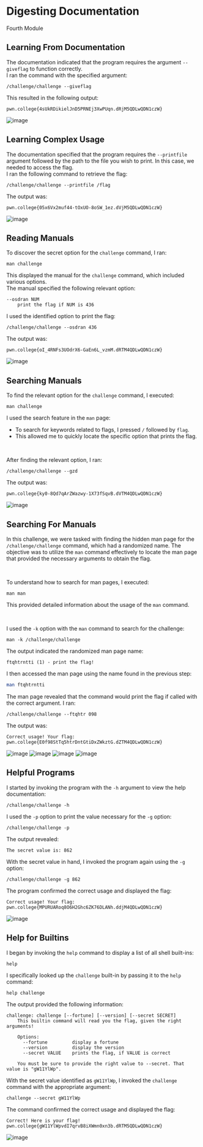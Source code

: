 # Digesting Documentation

Fourth Module

## Learning From Documentation

   The documentation indicated that the program requires the argument `--giveflag` to function correctly.
<br>
   I ran the command with the specified argument:
   ```
   /challenge/challenge --giveflag
   ```
   This resulted in the following output:
   ```
   pwn.college{4sUkRDikielJnD5PRNEj3XwPUqn.dRjM5QDLwQDN1czW}
   ```

![image](https://github.com/user-attachments/assets/2f560ddb-9a91-4189-b4e0-354b371d5eb9)


## Learning Complex Usage

   The documentation specified that the program requires the `--printfile` argument followed by the path to the file you wish to print. In this case, we needed to access the flag.
<br>
   I ran the following command to retrieve the flag:
   ```
   /challenge/challenge --printfile /flag
   ```
   The output was:
   ```
   pwn.college{05x6Vx2muf44-tOxUO-8oSW_1ez.dVjM5QDLwQDN1czW}
   ```

![image](https://github.com/user-attachments/assets/4ad2b3d8-fd84-4b6e-9589-75107858eab0)

## Reading Manuals

   To discover the secret option for the `challenge` command, I ran:
   ```
   man challenge
   ```
   This displayed the manual for the `challenge` command, which included various options.
<br>
   The manual specified the following relevant option:
   ```
   --osdran NUM
       print the flag if NUM is 436
   ```

   I used the identified option to print the flag:
   ```
   /challenge/challenge --osdran 436
   ```
   The output was:
   ```
   pwn.college{oI_4RNFs3UOdrX6-GaEn6L_vzmM.dRTM4QDLwQDN1czW}
   ```

![image](https://github.com/user-attachments/assets/fe6ad340-c90c-4cb3-b104-864f0e5b4e40)


## Searching Manuals

   To find the relevant option for the `challenge` command, I executed:
   ```
   man challenge
   ```

   I used the search feature in the `man` page:
   - To search for keywords related to flags, I pressed `/` followed by `flag`.
   - This allowed me to quickly locate the specific option that prints the flag.
     
<br>

   After finding the relevant option, I ran:
   ```
   /challenge/challenge --gzd
   ```
   The output was:
   ```
   pwn.college{ky0-8Qd7qArZWazwy-1X73fSqvB.dVTM4QDLwQDN1czW}
   ```

![image](https://github.com/user-attachments/assets/27310310-30bd-49af-bbf2-b727e79e77ff)


## Searching For Manuals

In this challenge, we were tasked with finding the hidden man page for the `/challenge/challenge` command, which had a randomized name. The objective was to utilize the `man` command effectively to locate the man page that provided the necessary arguments to obtain the flag.

<br>

   To understand how to search for man pages, I executed:
   ```
   man man
   ```
   This provided detailed information about the usage of the `man` command.

<br>

I used the `-k` option with the `man` command to search for the challenge:
   ```
   man -k /challenge/challenge
   ```
   The output indicated the randomized man page name:
   ```
   ftqhtrntti (1) - print the flag!
   ```

   I then accessed the man page using the name found in the previous step:
   ```bash
   man ftqhtrntti
   ```

   The man page revealed that the command would print the flag if called with the correct argument. I ran:
   ```
   /challenge/challenge --ftqhtr 098
   ```
   The output was:
   ```
   Correct usage! Your flag: pwn.college{E0f98StTq5htrDntGtiDxZWkztG.dZTM4QDLwQDN1czW}
   ```


![image](https://github.com/user-attachments/assets/7ab563b2-0b8b-4b58-a437-8537104898e2)
![image](https://github.com/user-attachments/assets/3de1b8dc-35d1-4875-9ca9-6a068404ed79)
![image](https://github.com/user-attachments/assets/69526695-5485-4990-853b-d0f9f8602bcc)
![image](https://github.com/user-attachments/assets/d85c89df-dad9-4f9a-8ffd-c4e26088c1b7)

## Helpful Programs

   I started by invoking the program with the `-h` argument to view the help documentation:
   ```
   /challenge/challenge -h
   ```

   I used the `-p` option to print the value necessary for the `-g` option:
   ```
   /challenge/challenge -p
   ```
   The output revealed:
   ```
   The secret value is: 862
   ```

   With the secret value in hand, I invoked the program again using the `-g` option:
   ```
   /challenge/challenge -g 862
   ```
   The program confirmed the correct usage and displayed the flag:
   ```
   Correct usage! Your flag: pwn.college{MPURUARoq8O6H2Ghc6ZK76DLANh.ddjM4QDLwQDN1czW}
   ```

![image](https://github.com/user-attachments/assets/6329d7c7-79d5-4be3-aed3-341e9f726698)


## Help for Builtins


   I began by invoking the `help` command to display a list of all shell built-ins:
   ```
   help
   ```

   I specifically looked up the `challenge` built-in by passing it to the `help` command:
   ```
   help challenge
   ```
   The output provided the following information:
   ```
   challenge: challenge [--fortune] [--version] [--secret SECRET]
       This builtin command will read you the flag, given the right arguments!

       Options:
         --fortune         display a fortune
         --version         display the version
         --secret VALUE    prints the flag, if VALUE is correct

       You must be sure to provide the right value to --secret. That value is "gW11YlWp".
   ```

   With the secret value identified as `gW11YlWp`, I invoked the `challenge` command with the appropriate argument:
   ```
   challenge --secret gW11YlWp
   ```
   The command confirmed the correct usage and displayed the flag:
   ```
   Correct! Here is your flag!
   pwn.college{gW11YlWpvdI7qrvB8iXWmn0xn3b.dRTM5QDLwQDN1czW}
   ```

![image](https://github.com/user-attachments/assets/65095811-5f72-4b10-a415-891156e3dcb8)

